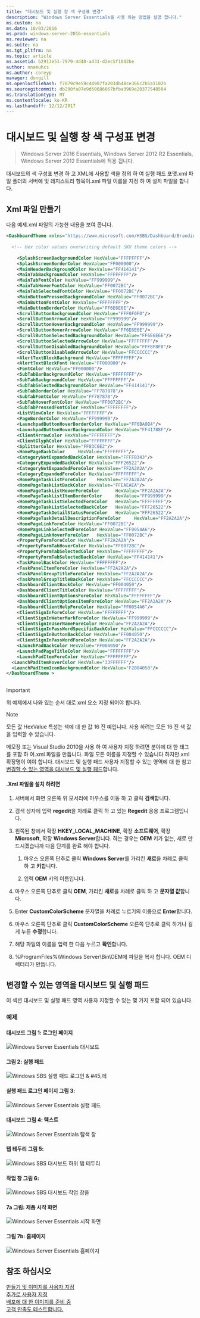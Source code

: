 ```yaml
---
title: "대시보드 및 실행 창 색 구성표 변경"
description: "Windows Server Essentials을 사용 하는 방법을 설명 합니다."
ms.custom: na
ms.date: 10/03/2016
ms.prod: windows-server-2016-essentials
ms.reviewer: na
ms.suite: na
ms.tgt_pltfrm: na
ms.topic: article
ms.assetid: b2913e51-7979-4d48-a431-d2ec5f1042be
author: nnamuhcs
ms.author: coreyp
manager: dongill
ms.openlocfilehash: f7079c9e59c44907fa203db48ce366c2b5a1102b
ms.sourcegitcommit: db290fa07e9d50686667bfba3969e20377548504
ms.translationtype: MT
ms.contentlocale: ko-KR
ms.lasthandoff: 12/12/2017
---
```

# <a name="change-the-color-scheme-of-the-dashboard-and-launchpad"></a>대시보드 및 실행 창 색 구성표 변경

>Windows Server 2016 Essentials, Windows Server 2012 R2 Essentials, Windows Server 2012 Essentials에 적용 됩니다.

대시보드의 색 구성표 변경 하 고 XML에 사용할 색을 정의 하 여 실행 패드 포맷.xml 파일 폴더의 서버에 및 레지스트리 항목이.xml 파일 이름을 지정 하 여 설치 파일을 합니다.  
  
## <a name="create-the-xml-file"></a>Xml 파일 만들기  
 다음 예제.xml 파일의 가능한 내용을 보여 줍니다.  
  
```xml  
<DashboardTheme xmlns="https://www.microsoft.com/HSBS/Dashboard/Branding/2010">  
  
  <!-- Hex color values overwriting default SKU theme colors -->  
  
    <SplashScreenBackgroundColor HexValue="FFFFFFFF"/>  
    <SplashScreenBorderColor HexValue="FF000000"/>  
    <MainHeaderBackgroundColor HexValue="FF414141"/>  
    <MainTabBackgroundColor HexValue="FFFFFFFF"/>  
    <MainTabFontColor HexValue="FF999999"/>  
    <MainTabHoverFontColor HexValue="FF0072BC"/>  
    <MainTabSelectedFontColor HexValue="FF0072BC"/>  
    <MainButtonPressedBackgroundColor HexValue="FF0072BC"/>  
    <MainButtonFontColor HexValue="FFFFFFFF"/>  
    <MainButtonBorderColor HexValue="FF6E6E6E"/>  
    <ScrollButtonBackgroundColor HexValue="FFF0F0F0"/>  
    <ScrollButtonArrowColor HexValue="FF999999"/>  
    <ScrollButtonHoverBackgroundColor HexValue="FF999999"/>  
    <ScrollButtonHoverArrowColor HexValue="FF6E6E6E"/>  
    <ScrollButtonSelectedBackgroundColor HexValue="FF6E6E6E"/>  
    <ScrollButtonSelectedArrowColor HexValue="FFFFFFFF"/>  
    <ScrollButtonDisabledBackgroundColor HexValue="FFF8F8F8"/>  
    <ScrollButtonDisabledArrowColor HexValue="FFCCCCCC"/>  
    <AlertTextBlockBackground HexValue="FFFFFFFF"/>  
    <AlertTextBlockFont HexValue="FF000000"/>  
    <FontColor HexValue="FF000000"/>  
    <SubTabBarBackgroundColor HexValue="FFFFFFFF"/>  
    <SubTabBackgroundColor HexValue="FFFFFFFF"/>  
    <SubTabSelectedBackgroundColor HexValue="FF414141"/>  
    <SubTabBorderColor HexValue="FF787878"/>  
    <SubTabFontColor HexValue="FF787878"/>  
    <SubTabHoverFontColor HexValue="FF0072BC"/>  
    <SubTabPressedFontColor HexValue="FFFFFFFF"/>  
    <ListViewColor HexValue="FFFFFFFF"/>  
    <PageBorderColor HexValue="FF999999"/>      
    <LaunchpadButtonHoverBorderColor HexValue="FF6BA0B4"/>  
    <LaunchpadButtonHoverBackgroundColor HexValue="FF41788F"/>  
    <ClientArrowColor HexValue="FFFFFFFF"/>  
    <ClientGlyphColor HexValue="FFFFFFFF"/>  
    <SplitterColor HexValue="FF83C6E2"/>  
    <HomePageBackColor     HexValue="FFFFFFFF"/>  
    <CategoryNotExpandedBackColor HexValue="FFFFB343"/>  
    <CategoryExpandedBackColor HexValue="FFF26522"/>  
    <CategoryNotExpandedForeColor HexValue="FF2A2A2A"/>  
    <CategoryExpandedForeColor HexValue="FFFFFFFF"/>  
    <HomePageTaskListForeColor    HexValue="FF2A2A2A"/>  
    <HomePageTaskListBackColor HexValue="FFEAEAEA"/>  
    <HomePageTaskListHoverForeColor      HexValue="FF2A2A2A"/>  
    <HomePageTaskListItemBorderColor     HexValue="FF999999"/>  
    <HomePageTaskListSelectedForeColor   HexValue="FFFFFFFF"/>  
    <HomePageTaskListSelectedBackColor   HexValue="FFF26522"/>  
    <HomePageTaskDetailStatusForeColor   HexValue="FFF26522"/>  
    <HomePageTaskDetailDescriptionForeColor     HexValue="FF2A2A2A"/>  
    <HomePageLinkForeColor HexValue="FF0072BC"/>  
    <HomePageLinkSelectedForeColor HexValue="FF0054A6"/>  
    <HomePageLinkHoverForeColor   HexValue="FF0072BC"/>  
    <PropertyFormForeColor HexValue="FF2A2A2A"/>  
    <PropertyFormTabHoverColor HexValue="FF0072BC"/>  
    <PropertyFormTabSelectedColor HexValue="FFFFFFFF"/>  
    <PropertyFormTabSelectedBackColor HexValue="FF414141"/>  
    <TaskPanelBackColor HexValue="FFFFFFFF"/>  
    <TaskPanelItemForeColor HexValue="FF2A2A2A"/>  
    <TaskPanelGroupTitleForeColor HexValue="FF2A2A2A"/>  
    <TaskPanelGroupTitleBackColor HexValue="FFCCCCCC"/>  
    <DashboardClientBackColor HexValue="FF004050"/>  
    <DashboardClientTitleColor HexValue="FFFFFFFF"/>  
    <DashboardClientOptionsForeColor HexValue="FFFFFFFF"/>  
    <DashboardClientOptionsItemForeColor HexValue="FF2A2A2A"/>  
    <DashboardClientHelpForeColor HexValue="FF0054A6"/>  
    <ClientSignInForeColor HexValue="FFFFFFFF"/>  
    <ClientSignInWaterMarkForeColor HexValue="FF999999"/>  
    <ClientSignInUserNameForeColor HexValue="FF2A2A2A"/>  
    <ClientSignInPassWordSpecificBackColor HexValue="FFCCCCCC"/>  
    <ClientSignInButtonBackColor HexValue="FF004050"/>  
    <ClientSignInPassWordForeColor HexValue="FF2A2A2A"/>  
    <LaunchPadBackColor HexValue="FF004050"/>  
    <LaunchPadPageTitleColor HexValue="FFFFFFFF"/>  
    <LaunchPadItemForeColor HexValue="FFFFFFFF"/>  
  <LaunchPadItemHoverColor HexValue="33FFFFFF"/>  
  <LaunchPadItemIconBackgroundColor HexValue="F2004050"/>  
</DashboardTheme >  
  
```  
  
> [!IMPORTANT]
>  위 예제에서 나와 있는 순서 대로 xml 요소 지정 되어야 합니다.  
  
> [!NOTE]
>  모든 값 HexValue 특성는 색에 대 한 값 16 진 예입니다. 사용 하려는 모든 16 진 색 값을 입력할 수 있습니다.  
  
 메모장 또는 Visual Studio 2010을 사용 하 여 사용자 지정 하려면 분야에 대 한 태그를 포함 하 여.xml 파일을 만듭니다. 파일 모든 이름을 지정할 수 있습니다 하지만.xml 확장명이 여야 합니다. 대시보드 및 실행 패드 사용자 지정할 수 있는 영역에 대 한 참고 [변경할 수 있는 영역을 대시보드 및 실행 패드](Change-the-Color-Scheme-of-the-Dashboard-and-Launchpad.md#BKMK_Dashboard)합니다.  
  
#### <a name="to-install-the-xml-file"></a>.Xml 파일을 설치 하려면  
  
1.  서버에서 화면 오른쪽 위 모서리에 마우스를 이동 하 고 클릭 **검색**합니다.  
  
2.  검색 상자에 입력 **regedit**을 차례로 클릭 하 고 있는 **Regedit** 응용 프로그램입니다.  
  
3.  왼쪽된 창에서 확장 **HKEY_LOCAL_MACHINE**, 확장 **소프트웨어**, 확장 **Microsoft**, 확장 **Windows Server**합니다. 하는 경우는 **OEM** 키가 없는, 새로 만드시겠습니까 다음 단계를 완료 해야 합니다.  
  
    1.  마우스 오른쪽 단추로 클릭 **Windows Server**를 가리킨 **새로**을 차례로 클릭 하 고 **키**합니다.  
  
    2.  입력 **OEM** 키의 이름입니다.  
  
4.  마우스 오른쪽 단추로 클릭 **OEM**, 가리킨 **새로**을 차례로 클릭 하 고 **문자열 값**합니다.  
  
5.  Enter **CustomColorScheme** 문자열을 차례로 누르기의 이름으로 **Enter**합니다.  
  
6.  마우스 오른쪽 단추로 클릭 **CustomColorScheme** 오른쪽 단추로 클릭 하거나 길게 누른 **수정**합니다.  
  
7.  해당 파일의 이름을 입력 한 다음 누르고 **확인**합니다.  
  
8.  %ProgramFiles%\Windows Server\Bin\OEM에 파일을 복사 합니다. OEM 디렉터리가 만듭니다.  
  
##  <a name="BKMK_Dashboard"></a>변경할 수 있는 영역을 대시보드 및 실행 패드  
 이 섹션 대시보드 및 실행 패드 영역 사용자 지정할 수 있는 몇 가지 포함 되어 있습니다.  
  
### <a name="examples"></a>예제  
  
####  <a name="BKMK_Figure1"></a>대시보드 그림 1: 로그인 페이지  
 ![Windows Server Essentials 대시보드](media/SBS8_ADK_Dashboard_Signin_RC.png "SBS8_ADK_Dashboard_Signin_RC")  
  
####  <a name="BKMK_Figure2"></a>그림 2: 실행 패드  
 ![Windows SBS 실행 패드 로그인 & #45,에](media/SBS8_ADK_LaunchpadSignin2.png "SBS8_ADK_LaunchpadSignin2")  
  
####  <a name="BKMK_Figure3"></a>실행 패드 로그인 페이지 그림 3:  
 ![Windows Server Essentials 실행 패드](media/SBS8_ADK_Launchpad_Signin_RC.png "SBS8_ADK_Launchpad_Signin_RC")  
  
####  <a name="BKMK_Figure4"></a>대시보드 그림 4: 텍스트  
 ![Windows Server Essentials 탐색 창](media/SBS8_ADK_Navigation_RC.png "SBS8_ADK_Navigation_RC")  
  
####  <a name="BKMK_Figure5"></a>탭 테두리 그림 5:  
 ![Windows SBS 대시보드 하위 탭 테두리](media/SBS8_ADK_DashboardSubtabborder.png "SBS8_ADK_DashboardSubtabborder")  
  
####  <a name="BKMK_Figure6"></a>작업 창 그림 6:  
 ![Windows SBS 대시보드 작업 창을](media/SBS8_ADK_DashboardTaskPane.png "SBS8_ADK_DashboardTaskPane")  
  
####  <a name="BKMK_Figure9"></a>7a 그림: 제품 시작 화면  
 ![Windows Server Essentials 시작 화면](media/SBS8_ADK_productspalshscreen_RC.png "SBS8_ADK_productspalshscreen_RC")  
  
#### <a name="figure-7b-home-page"></a>그림 7b: 홈페이지  
 ![Windows Server Essentials 홈페이지](media/SBS8_ADK_Dashboard_HomePage_RC.png "SBS8_ADK_Dashboard_HomePage_RC")  
  
## <a name="see-also"></a>참조 하십시오  
 [만들기 및 이미지를 사용자 지정](Creating-and-Customizing-the-Image.md)   
 [추가로 사용자 지정](Additional-Customizations.md)   
 [배포에 대 한 이미지를 준비 중](Preparing-the-Image-for-Deployment.md)   
 [고객 만족도 테스트합니다.](Testing-the-Customer-Experience.md)